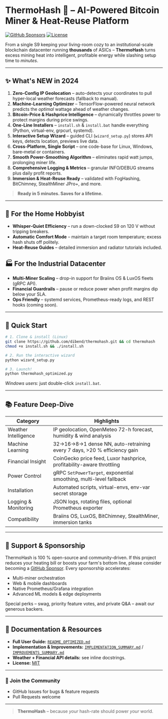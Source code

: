 # ThermoHash 🚀 – AI-Powered Bitcoin Miner & Heat-Reuse Platform

[![GitHub Sponsors](https://img.shields.io/github/sponsors/dibend?style=social)](https://github.com/sponsors/dibend)
[![License](https://img.shields.io/github/license/dibend/thermohash)](LICENSE)

From a single S9 keeping your living-room cozy to an institutional-scale blockchain datacenter running **thousands** of ASICs – **ThermoHash** turns excess mining heat into intelligent, profitable energy while slashing setup time to *minutes*.

---

## ✨ What's NEW in 2024

1. **Zero-Config IP Geolocation** – auto-detects your coordinates to pull hyper-local weather forecasts (fallback to manual).  
2. **Machine-Learning Optimizer** – TensorFlow-powered neural network predicts the *optimal* wattage ahead of weather changes.  
3. **Bitcoin-Price & Hashprice Intelligence** – dynamically throttles power to protect margins during price swings.  
4. **One-Line Installers** – `install.sh` & `install.bat` handle everything (Python, virtual-env, grpcurl, systemd).  
5. **Interactive Setup Wizard** – guided CLI (`wizard_setup.py`) stores API keys, detects location, previews live data.  
6. **Cross-Platform, Single Script** – one code-base for Linux, Windows, bare-metal or containers.  
7. **Smooth Power-Smoothing Algorithm** – eliminates rapid watt jumps, prolonging miner life.  
8. **Comprehensive Logging & Metrics** – granular INFO/DEBUG streams plus daily profit reports.  
9. **Immersion & Heat-Reuse Ready** – validated with FogHashing, BitChimney, StealthMiner JPro+, and more.

> **Ready in 5 minutes. Saves for a lifetime.**

---

## 🏡 For the Home Hobbyist

* **Whisper-Quiet Efficiency** – run a down-clocked S9 on 120 V without tripping breakers.
* **Automatic Comfort Mode** – maintain a target room temperature; excess hash shuts off politely.
* **Heat-Reuse Guides** – detailed immersion and radiator tutorials included.

## 🏭 For the Industrial Datacenter

* **Multi-Miner Scaling** – drop-in support for Braiins OS & LuxOS fleets (gRPC API).
* **Financial Guardrails** – pause or reduce power when profit margins dip below your SLA.
* **Ops Friendly** – systemd services, Prometheus-ready logs, and REST hooks (coming soon).

---

## 🚀 Quick Start

```bash
# 1. Clone & install (Linux)
git clone https://github.com/dibend/thermohash.git && cd thermohash
chmod +x install.sh && ./install.sh

# 2. Run the interactive wizard
python wizard_setup.py

# 3. Launch!
python thermohash_optimized.py
```
*Windows users:* just double-click `install.bat`.

---

## 📚 Feature Deep-Dive

| Category | Highlights |
|----------|------------|
| Weather Intelligence | IP geolocation, OpenMeteo 72-h forecast, humidity & wind analysis |
| Machine Learning | 32→16→8→1 dense NN, auto-retraining every 7 days, >20 % efficiency gain |
| Financial Insight | CoinGecko price feed, Luxor hashprice, profitability-aware throttling |
| Power Control | gRPC `SetPowerTarget`, exponential smoothing, multi-level fallback |
| Installation | Automated scripts, virtual-envs, env-var secret storage |
| Logging & Monitoring | JSON logs, rotating files, optional Prometheus exporter |
| Compatibility | Braiins OS, LuxOS, BitChimney, StealthMiner, immersion tanks |

---

## 💖 Support & Sponsorship

ThermoHash is 100 % open-source and community-driven.  If this project reduces your heating bill or boosts your farm's bottom line, please consider becoming a [GitHub Sponsor](https://github.com/sponsors/dibend).  Every sponsorship accelerates:

* Multi-miner orchestration
* Web & mobile dashboards
* Native Prometheus/Grafana integration
* Advanced ML models & edge deployments

Special perks – swag, priority feature votes, and private Q&A – await our generous backers.

---

## 📄 Documentation & Resources

* **Full User Guide:** [`README_OPTIMIZED.md`](README_OPTIMIZED.md)  
* **Implementation & Improvements:** [`IMPLEMENTATION_SUMMARY.md`](IMPLEMENTATION_SUMMARY.md) / [`IMPROVEMENTS_SUMMARY.md`](IMPROVEMENTS_SUMMARY.md)  
* **Weather + Financial API details:** see inline docstrings.  
* **License:** [MIT](LICENSE)

---

### 👥 Join the Community

* GitHub Issues for bugs & feature requests
* Pull Requests welcome

---

> **ThermoHash** – because *your* hash-rate should power *your* world.
